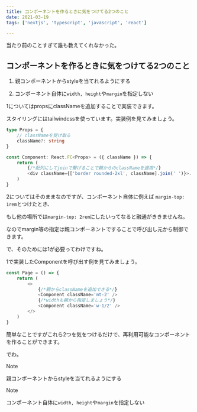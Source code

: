 ```yaml
---
title: コンポーネントを作るときに気をつけてる2つのこと
date: 2021-03-19
tags: ['nextjs', 'typescript', 'javascript', 'react']

---
```


当たり前のことすぎて誰も教えてくれなかった。

## コンポーネントを作るときに気をつけてる2つのこと

1. 親コンポーネントからstyleを当てれるようにする

2. コンポーネント自体に`width, height`や`margin`を指定しない

1についてはpropsにclassNameを追加することで実装できます。

スタイリングにはtailwindcssを使っています。実装例を見てみましょう。

```typescript
type Props = {
    // classNameを受け取る
    className?: string
}

const Component: React.FC<Props> = ({ className }) => {
    return (
        {/*配列にしてjoinで繋げることで親からのclassNameを適用*/}
    	<div className={['border rounded-2xl', className].join(' ')}>...</div>
    )
}
```



2についてはそのままなのですが、コンポーネント自体に例えば `margin-top: 1rem`とつけたとき、

もし他の場所では`margin-top: 2rem`にしたいってなると融通がききませんね。

なのでmargin等の指定は親コンポーネントですることで呼び出し元から制御できます。

で、そのためには1が必要ってわけですね。

1で実装したComponentを呼び出す例を見てみましょう。

```typescript
const Page = () => {
    return (
        <>
            {/*親からclassNameを追加できる*/}
            <Component className='mt-2' />
       		{/*widthも親から指定しましょう*/}
        	<Component className='w-1/2' />
        </>
    )
}
```

簡単なことですがこれら2つを気をつけるだけで、再利用可能なコンポーネントを作ることができます。

でわ。

> [!NOTE]
> 親コンポーネントからstyleを当てれるようにする

> [!NOTE]
> コンポーネント自体に`width, height`や`margin`を指定しない

